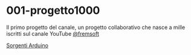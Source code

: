 # 001-progetto1000
Il primo progetto del canale, un progetto collaborativo che nasce a mille iscritti sul canale YouTube [@fremsoft](https://youyube.com/c/fremsoft)

[Sorgenti Arduino](https://create.arduino.cc/editor/fremsoft/6501effc-6729-46f5-a2f1-0bfa0e9eb691/preview)
